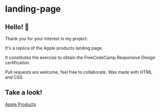 # landing-page

## Hello! 👋

Thank you for your interest in my project.

It's a replica of the Apple products landing page.

It constitutes the exercise to obtain the FreeCodeCamp Responsive Design certification.

Pull requests are welcome, feel free to collaborate. Was made with HTML and CSS.

## Take a look!

[Apple Products](https://responsive-web-design-landing-page.vercel.app/)


